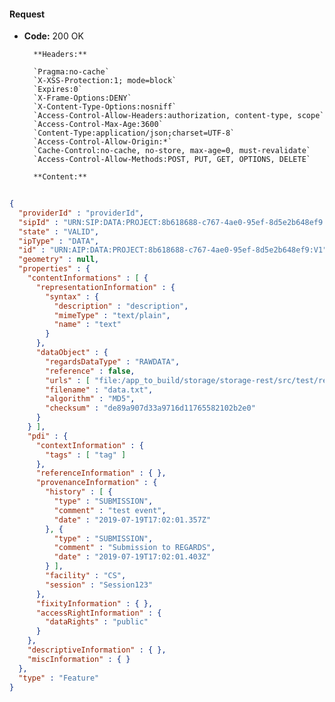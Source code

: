 #### Request

* **Code:** 200 OK

        **Headers:**

        `Pragma:no-cache`
        `X-XSS-Protection:1; mode=block`
        `Expires:0`
        `X-Frame-Options:DENY`
        `X-Content-Type-Options:nosniff`
        `Access-Control-Allow-Headers:authorization, content-type, scope`
        `Access-Control-Max-Age:3600`
        `Content-Type:application/json;charset=UTF-8`
        `Access-Control-Allow-Origin:*`
        `Cache-Control:no-cache, no-store, max-age=0, must-revalidate`
        `Access-Control-Allow-Methods:POST, PUT, GET, OPTIONS, DELETE`

        **Content:**

```json
    
{
  "providerId" : "providerId",
  "sipId" : "URN:SIP:DATA:PROJECT:8b618688-c767-4ae0-95ef-8d5e2b648ef9:V1",
  "state" : "VALID",
  "ipType" : "DATA",
  "id" : "URN:AIP:DATA:PROJECT:8b618688-c767-4ae0-95ef-8d5e2b648ef9:V1",
  "geometry" : null,
  "properties" : {
    "contentInformations" : [ {
      "representationInformation" : {
        "syntax" : {
          "description" : "description",
          "mimeType" : "text/plain",
          "name" : "text"
        }
      },
      "dataObject" : {
        "regardsDataType" : "RAWDATA",
        "reference" : false,
        "urls" : [ "file:/app_to_build/storage/storage-rest/src/test/resources/data.txt" ],
        "filename" : "data.txt",
        "algorithm" : "MD5",
        "checksum" : "de89a907d33a9716d11765582102b2e0"
      }
    } ],
    "pdi" : {
      "contextInformation" : {
        "tags" : [ "tag" ]
      },
      "referenceInformation" : { },
      "provenanceInformation" : {
        "history" : [ {
          "type" : "SUBMISSION",
          "comment" : "test event",
          "date" : "2019-07-19T17:02:01.357Z"
        }, {
          "type" : "SUBMISSION",
          "comment" : "Submission to REGARDS",
          "date" : "2019-07-19T17:02:01.403Z"
        } ],
        "facility" : "CS",
        "session" : "Session123"
      },
      "fixityInformation" : { },
      "accessRightInformation" : {
        "dataRights" : "public"
      }
    },
    "descriptiveInformation" : { },
    "miscInformation" : { }
  },
  "type" : "Feature"
}
```
